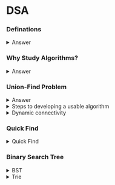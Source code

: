 # DSA

### Definations


 <details>
 <summary>Answer</summary>
  
     Algorithms: These are the methods of solving problems.
     Data Structures: Store the information associated with the problem.
  
     Data Types: Stack,Queue,Bag, Union-find, priority queue
     Sorting: Quicksort,Mergesort,Heapsort,Radixsorts
     Searching: BST,red-black BST, hash table
     Graphs: BFS,DFS,Prim,Kruskal,Dijkstra
     Strings: KMP,regular expression,TST, Huffman,LZW
     advanced: B-tree,suffix array,maxflow
     
 </details>
  
### Why Study Algorithms?


  <details>
  <summary>Answer</summary>
  
  
   - Their impact is broad and far-reaching.
   - Old roots and new opportunities.
      - Study of algorithms dates at least to Euclid.
      - Formalized by Church and Turing in 1930s.
   - To solve problems that could not otherwise be addressed.
      - Eg. Network Connectivity.
   - For intellectual stimulations.
      - ***Francis Sullivan- For me great algorithms are the poetry of computation. Just like verse, they can be terse,allusive,dense and even mysterious. But once
        unlocked, they cast a rilliant new light on some aspect of computing.***
        
  </details>
  
### Union-Find Problem

  <details>
  <summary>Answer</summary>
   
   - Dynamic Connectivity
   - Quick find
   - Quick union
   - Improvements
   - Applications
 
  </details>
  
  <details>
  <summary>Steps to developing a usable algorithm</summary>
  
   - Model the problem.
   - Find an algorithm to solve it.
   - Fast enough? Fits in memory?
   - If not, figure out why.
   - Find a way to address the problem.
   - Iterate until satisfied.
   
  </details>
  
  <details>
  <summary>Dynamic connectivity</summary>
  
   - **Union command:** connect two objects.
   - **Find/connected query:** is there a path connecting the two objects?
   
   ***Modelling the objects***
   - Pixels in a digital photo.
   - Computers in a network.
   - Friends in a social network.
   - Transistors in a computer chip.
   - Elements in a mathematical set.
   - Variable name in Fortran program.
   - Metallic sites in a composite system.
   
   ***Moddeling the connections***
   We assume "is connected to" is an equivalence relation:
   - Reflexive: p is connected to p.
   - Symmetric: if p is connected to q, then q is connected to p.
   - Transitive: if p is connected to q and q is connected to r, then p is connected to r.
   
   ***Implementing the operations***
   - Find Query: Check if two objects are in the same component.
   - Union Command: Replace components containing two objects with their union.
   
   - Read in number of objects N from standard input.
   - Repeat:
     - read in pair of integers from standard input 
     - if they are not connected,connect them and print out pair
     
  ```
    
    public static void main(Strings[] args)
    {
       int N = StdIn.readInt();
       UF uf = new UF(N);
       while(!StdIn.isEmpty())
       {
          int p = StdIn.readInt();
          int q = StdIn.readInt();
          if(!uf.connected(p,q))
          {
             uf.union(p,q);
             StdOut.println(p+" "+q);
          }
        }  
      }
      
  ```
    
  </details>
  
### Quick Find
  
  <details>
  <summary>Quick Find</summary>
  Basically called as Eager Approch. 
  - Integer array id[] of size N.
  - Interpretation: p and q are connected iff they have the same id.
          
          
     id[]:
     ---------------------
     |0|1|2|3|4|5|6|7|8|9|
     ---------------------
     
   - Find. Check if p and q have the same id.
      id[6]=0; id[1]=1;
      6 and 1 are not connected
      
   - Union. To merge compnents containing p and q, change all entries whose id equals id[p] to id[q].
   
   </details>
   
### Binary Search Tree

  <details>
  <summary>BST</summary>
  T.C= 0(h)
  where h=height of the tree
  T.C AVG=logn
  
  - What is BST?
    - Left Subtree Nodes<Root
    - Right SubtreeNodes>Root
    - Left and Right Subtrees are also BST with no duplicates.
  
  - Special Property
    -Inorder(left,root,right) Traversal of BST gives a sorted sequence.
  
  - Suppose we are given a key. To find the value we will compare the key with root, if the key is smaller than the rrot then we will traverse in the left else in the right. And do this recursively. T.C=O(h)/logn.
  
  - Skewed trees
    - The trees that are not balance and go in any one direction and follow a linear fashion.
    
  - BST insertion
  
 ```
 
  public class BST{
      static class Node{
          int data;
          Node left;
          Node right;
          Node(int data){
          this.dataa=data;
          }
       }
       //insertion of node in bst
       public static Node insert(Node root,int val){
          if(root==null){
          root=new Node(val);
          return root;
          }
          if(root.data>val){
          root.left=insert(root.left,val);
          }
          else{
          root.right=insert(root.right,val);
          }
          return root;
       }
       public static void inorder(Node root){
       if(root==null){
       return;
       }
       inorder(root.left);
       System.out.print(root.data+"");
       inorder(root.right);
       }
       public static boolean serach(Node root, int key){
       if(root==null){
       return false;
       }
       if(root.data>key){
          return search(root.left,key);    
       }
       else if(root.data==key){
           return true;
           }
       else{
          return search(root.right,key);
       }
       }
       
       public static Node delete(Node root,int val){
       if(root.data>val{
       root.left=delete(root.left,val);
       }
       else if(root.data<val){
       root.right=delete(root.right,val);
       }
       else{ //root.data==val
       //case 1
       if(root.left==null && root.right==null){
       return null;
       }
       //case 2
       if(root.left==null){
       return root.right;
       }
       }
       }
       
       public ststic void main(String args[]){
          int values[]={5,1,3,4,2,7};
          Node root=null;
          for(int i=0;i<values.length;i++){
          root=insert(root,values[i]);
       }
       inorder(root);
       System.out.println();
       if(search(root,1)){//key=1
       System.out.println("found");
       }
       else{
       System.out.println("not found");
       }
    }   
  }
  
```

  - Delete a Node
    - Cases:
      - No child(Leaf Node):Delete Node and Return null to parent.
      - One child:Delete Node and replace with child node.
      - Two Children:Replace value with inorder successor, Delete the node for inorder successor(inorder successor always has 0 or 1 child).
      Inorder successor in BST(by default) is left most in Right subtree.
      
      
  
 </details>

 <details>
 <summary>Trie</summary>
 
 - What is Trie?
   - Prefix
   - Digit Search
   - Retrieval tree
  
  T.C=O(L) 
  
 - Why Trie?
   - Search Fast
   - Root is an empty node.
   - Prefix is not repeated.
   -  
     
       
  
     

